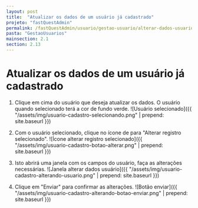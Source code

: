 ```yaml
---
layout: post
title:  "Atualizar os dados de um usuário já cadastrado"
projeto: "fastQuestAdmin"
permalink: /fastQuestAdmin/usuario/gestao-usuario/alterar-dados-usuario
pasta: "GestaoUsuarios"
mainsection: 2.1
section: 2.13
---
```


# Atualizar os dados de um usuário já cadastrado

1. Clique em cima do usuário que deseja atualizar os dados. O usuário quando selecionado terá a cor de fundo verde.
![Usuário selecionado]({{ "/assets/img/usuario-cadastro-selecionando.png" | prepend: site.baseurl }})

2. Com o usuário selecionado, clique no ícone de <i class="fa fa-pencil" style="color: #478fca!important"></i> para "Alterar registro selecionado".
![Ícone alterar registro selecionado]({{ "/assets/img/usuario-cadastro-botao-alterar.png" | prepend: site.baseurl }})

3. Isto abrirá uma janela com os campos do usuário, faça as alterações necessárias.
![Janela alterar dados usuário]({{ "/assets/img/usuario-cadastro-alterando-usuario.png" | prepend: site.baseurl }})

4. Clique em "Enviar" para confirmar as alterações.
![Botão enviar]({{ "/assets/img/usuario-cadastro-alterando-botao-enviar.png" | prepend: site.baseurl }})

